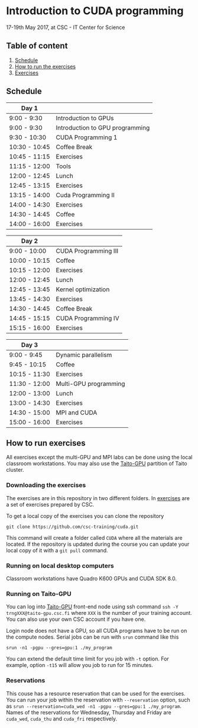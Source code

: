 # Introduction to CUDA programming

17-19th May 2017, at CSC - IT Center for Science

## Table of content
 1. [Schedule](#schedule)
 2. [How to run the exercises](#how-to-run-exercises)
 3. [Exercises](#exercises)

## Schedule

| Day 1 |                      |
|-------|----------------------|
|9:00 - 9:30   | Introduction to GPUs |
|9:00 - 9:30   | Introduction to GPU programming | 
|9:30 - 10:30  | CUDA Programming 1 |            
|10:30 - 10:45 | Coffee Break        |                        
|10:45 - 11:15 | Exercises |                       
|11:15 - 12:00 | Tools |                               
|12:00 - 12:45 | Lunch  |                                     
|12:45 - 13:15 | Exercises |
|13:15 - 14:00 | Cuda Programming II|
|14:00 - 14:30 | Exercises |
|14:30 - 14:45 | Coffee |
|14:00 - 16:00 | Exercises |
                                                          
                                                          
|Day 2 |           |
|------|-----------|                                                    
|9:00  - 10:00 | CUDA Programming III |
|10:00 - 10:15 | Coffee                |        
|10:15 - 12:00 | Exercises              |                     
|12:00 - 12:45 | Lunch                   |                    
|12:45 - 13:45 | Kernel optimization |                   
|13:45 - 14:30 | Exercises            |                       
|14:30 - 14:45 | Coffee Break          |                      
|14:45 - 15:15 | CUDA Programming IV |                   
|15:15 - 16:00 | Exercises            |                       
                                                          
                                                          
|Day 3         |   |
|----|----|                                            
|9:00  - 9:45  | Dynamic parallelism |               
|9:45 - 10:15  | Coffee |
|10:15 - 11:30 | Exercises |       
|11:30 - 12:00 | Multi-GPU programming |
|12:00 - 13:00 | Lunch                 |                     
|13:00 - 14:30 | Exercises              |                     
|14:30 - 15:00 | MPI and CUDA |                    
|15:00 - 16:00 | Exercises     |                        

## How to run exercises

All exercises except the multi-GPU and MPI labs can be done using the local
classroom workstations. You may also use the
[Taito-GPU](https://research.csc.fi/taito-gpu) partition of Taito cluster.

### Downloading the exercises

The exercises are in this repository in two different folders. In
[exercises](/exercises/) are a set of exercises prepared by CSC.

To get a local copy of the exercises you can clone the repository
```
git clone https://github.com/csc-training/cuda.git
```

This command will create a folder called ```CUDA``` where all the
materials are located. If the repository is updated during the course
you can update your local copy of it with a ```git pull``` command.

### Running on local desktop computers

Classroom workstations have Quadro K600 GPUs and CUDA SDK 8.0.

### Running on Taito-GPU

You can log into [Taito-GPU](https://research.csc.fi/taito-gpu)
front-end node using ssh command ```ssh -Y trngXXX@taito-gpu.csc.fi```
where ```XXX``` is the number of your training account. You can also
use your own CSC account if you have one.
 
Login node does not have a GPU, so all CUDA programs have to be run
on the compute nodes. Serial jobs can be run with `srun` command like this
```
srun -n1 -pgpu --gres=gpu:1 ./my_program
```
You can extend the default time limit for you job with ```-t``` option.
For example, option ```-t15``` will allow you job to run for 15 minutes.

### Reservations

This couse has a resource reservation that can be used for the exercises.
You can run your job within the reservation with ```--reservation``` option,
such as ```srun --reservation=cuda_wed -n1 -pgpu --gres=gpu:1 ./my_program```.
Names of the reservations for Wednesday, Thursday and Friday are ```cuda_wed```, 
```cuda_thu``` and ```cuda_fri``` respectively.